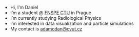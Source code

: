- Hi, I’m Daniel
- I’m a student @ [FNSPE CTU](https://www.fjfi.cvut.cz/en/) in Prague
- I’m currently studying Radiological Physics
- I’m interested in data visualization and particle simulations
- My contact is adamcdan@cvut.cz

<!---
Danchiku/Danchiku is a ✨ special ✨ repository because its `README.md` (this file) appears on your GitHub profile.
You can click the Preview link to take a look at your changes.
--->
